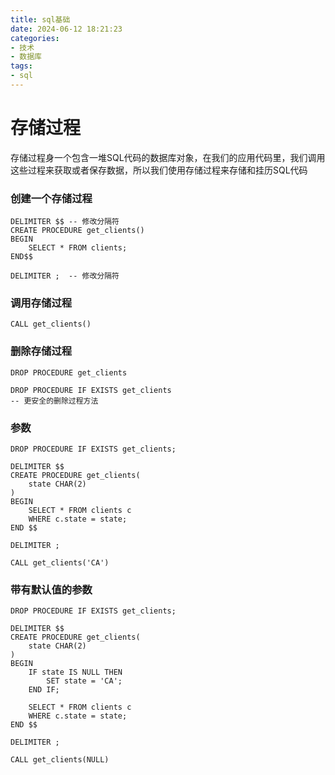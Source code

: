 ```yaml
---
title: sql基础
date: 2024-06-12 18:21:23
categories: 
- 技术
- 数据库
tags:
- sql
---
```




#  存储过程

存储过程身一个包含一堆SQL代码的数据库对象，在我们的应用代码里，我们调用这些过程来获取或者保存数据，所以我们使用存储过程来存储和挂历SQL代码



### 创建一个存储过程

```mysql
DELIMITER $$ -- 修改分隔符
CREATE PROCEDURE get_clients() 
BEGIN
	SELECT * FROM clients;
END$$

DELIMITER ;  -- 修改分隔符
```

 ### 调用存储过程

```mysql
CALL get_clients() 
```

### 删除存储过程

```mysql
DROP PROCEDURE get_clients
```

```mysql
DROP PROCEDURE IF EXISTS get_clients
-- 更安全的删除过程方法
```

### 参数

```mysql
DROP PROCEDURE IF EXISTS get_clients;

DELIMITER $$
CREATE PROCEDURE get_clients(
	state CHAR(2)
)
BEGIN
	SELECT * FROM clients c
    WHERE c.state = state;
END $$

DELIMITER ;
```

```mysql
CALL get_clients('CA')	
```

### 带有默认值的参数

```mysql
DROP PROCEDURE IF EXISTS get_clients;

DELIMITER $$
CREATE PROCEDURE get_clients(
	state CHAR(2)
)
BEGIN
	IF state IS NULL THEN
		SET state = 'CA';
	END IF;
    
	SELECT * FROM clients c
    WHERE c.state = state;
END $$

DELIMITER ;
```

```mysql
CALL get_clients(NULL)
```



